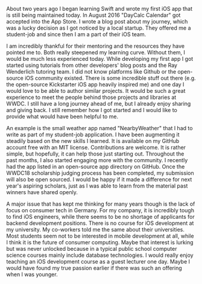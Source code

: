 About two years ago I began learning Swift and wrote my first iOS app that is still being maintained today. In August 2016 "DayCalc Calendar" got accepted into the App Store. I wrote a blog post about my journey, which was a lucky decision as I got noticed by a local startup. They offered me a student-job and since then I am a part of their iOS team. 

I am incredibly thankful for their mentoring and the resources they have pointed me to. Both really steepened my learning curve. Without them, I would be much less experienced today. While developing my first app I got started using tutorials from other developers' blog posts and the Ray Wenderlich tutoring team. I did not know platforms like Github or the open-source iOS community existed. There is some incredible stuff out there (e.g. the open-source Kickstarter iOS app heavily inspired me) and one day I would love to be able to author similar projects. It would be such a great experience to meet the people behind those projects and libraries at WWDC. I still have a long journey ahead of me, but I already enjoy sharing and giving back. I still remember how I got started and I would like to provide what would have been helpful to me.

An example is the small weather app named "NearbyWeather" that I had to write as part of my student-job application. I have been augmenting it steadily based on the new skills I learned. It is available on my GitHub account free with an MIT license. Contributions are welcome. It is rather simple, but hopefully, it can help those just starting out. Throughout the past months, I also started engaging more with the community. I recently had the app listed in an open-source app directory on GitHub. Once the WWDC18 scholarship judging process has been completed, my submission will also be open sourced. I would be happy if it made a difference for next year's aspiring scholars, just as I was able to learn from the material past winners have shared openly. 

A major issue that has kept me thinking for many years though is the lack of focus on consumer tech in Germany. For my company, it is incredibly tough to find iOS engineers, while there seems to be no shortage of applicants for backend development positions. There is no course for iOS development at my university. My co-workers told me the same about their universities. Most students seem not to be interested in mobile development at all, while I think it is the future of consumer computing. Maybe that interest is lurking but was never unlocked because in a typical public school computer science courses mainly include database technologies. I would really enjoy teaching an iOS development course as a guest lecturer one day. Maybe I would have found my true passion earlier if there was such an offering when I was younger.